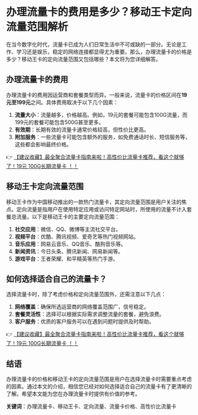 # 办理流量卡的费用是多少？移动王卡定向流量范围解析

在当今数字化时代，流量卡已成为人们日常生活中不可或缺的一部分。无论是工作、学习还是娱乐，稳定的网络连接都显得尤为重要。那么，办理流量卡的价格是多少？移动王卡的定向流量范围又包括哪些？本文将为您详细解答。

## 办理流量卡的费用

办理流量卡的费用因运营商和套餐类型而异。一般来说，流量卡的价格区间在**19元至199元**之间。具体费用取决于以下几个因素：

1. **流量大小**：流量越多，价格越高。例如，19元的套餐可能包含100G流量，而199元的套餐可能包含500G甚至更多。
2. **有效期**：长期有效的流量卡通常价格较高，但性价比更高。
3. **附加服务**：一些流量卡可能包含额外的服务，如免费通话时长、短信服务等，这些都会影响最终价格。

👉 [【建议收藏】最全聚合流量卡指南来啦！高性价比流量卡推荐，看这个就够了！19元 100G长期流量卡 ！！](https://bit.ly/Liuliangka)

## 移动王卡定向流量范围

移动王卡作为中国移动推出的一款热门流量卡，其定向流量范围是用户关注的焦点。定向流量是指用户在使用特定应用或访问特定网站时，所使用的流量不计入套餐总流量。以下是移动王卡的主要定向流量范围：

1. **社交应用**：微信、QQ、微博等主流社交平台。
2. **视频平台**：优酷、腾讯视频、爱奇艺等热门视频网站。
3. **音乐应用**：网易云音乐、QQ音乐、酷狗音乐等。
4. **新闻资讯**：今日头条、腾讯新闻、网易新闻等。
5. **游戏平台**：王者荣耀、和平精英等热门手游。

## 如何选择适合自己的流量卡？

选择流量卡时，除了考虑价格和定向流量范围外，还需注意以下几点：

1. **网络覆盖**：确保所选运营商的网络覆盖范围广，信号稳定。
2. **套餐灵活性**：选择可以根据实际需求调整流量的套餐，避免浪费。
3. **客户服务**：优质的客户服务可以在遇到问题时提供及时帮助。

👉 [【建议收藏】最全聚合流量卡指南来啦！高性价比流量卡推荐，看这个就够了！19元 100G长期流量卡 ！！](https://bit.ly/Liuliangka)

## 结语

办理流量卡的价格和移动王卡的定向流量范围是用户在选择流量卡时需要重点考虑的因素。通过本文的介绍，相信您已经对如何选择适合自己的流量卡有了更清晰的了解。希望本文能为您在办理流量卡时提供有价值的参考。

**关键词**：办理流量卡、移动王卡、定向流量、流量卡价格、高性价比流量卡